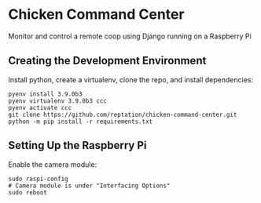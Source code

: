 # Chicken Command Center
Monitor and control a remote coop using Django running on a Raspberry Pi

## Creating the Development Environment
Install python, create a virtualenv, clone the repo, and install dependencies:
```
pyenv install 3.9.0b3
pyenv virtualenv 3.9.0b3 ccc
pyenv activate ccc
git clone https://github.com/reptation/chicken-command-center.git
python -m pip install -r requirements.txt
```

## Setting Up the Raspberry Pi
Enable the camera module:
```
sudo raspi-config
# Camera module is under "Interfacing Options"
sudo reboot
```

